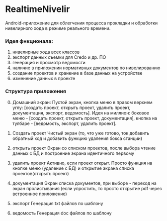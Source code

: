 # RealtimeNivelir
 
Android-приложение для облегчения процесса прокладки и обработки нивелирного хода в режиме реального времени.

### Идея фнкционала:

1. нивелирные хода всех классов
2. экспорт данных съемки для Credo и др. ПО
3. генерация и просмотр ведомости
4. наличие в приложении нормативных документов по нивелированию
5. создание проектов и хранение в базе данных на устройстве
6. изменение данных в проекте

### Структура приложения

0. Домашний экран:
Пустой экран, кнопка меню в правом верхнем углу: [создать проект, открыть проект, удалить проект, документация, экспорт, ведомость].
Идея на миллион: боковое меню - [создать проект, открыть проект, документация], кнопка на тулбаре - [ведомость, экспорт, удалить проект].

1. Создать проект
Чистый экран (то, что уже готово, ток добавить обратный ход и добавить функцию удаления бокса станции)

2. открыть проект
Экран со списком проектов, после выбора чтение данных с БД и построение экрана идентичного первому

3. удалить проект
Активно, если проект открыт. Просто функция на кнопке меню (удаление с БД) и открытие экрана списка проектов(открыть проект)

4. документация
Экран списка документов, при выборе - переход на экран пролистывания (если упростить, то просто открытие pdf через встроенное приложение)

5. экспорт
Генерация txt файлов по шаблону

6. ведомость
Генерация doc файлов по шаблону
